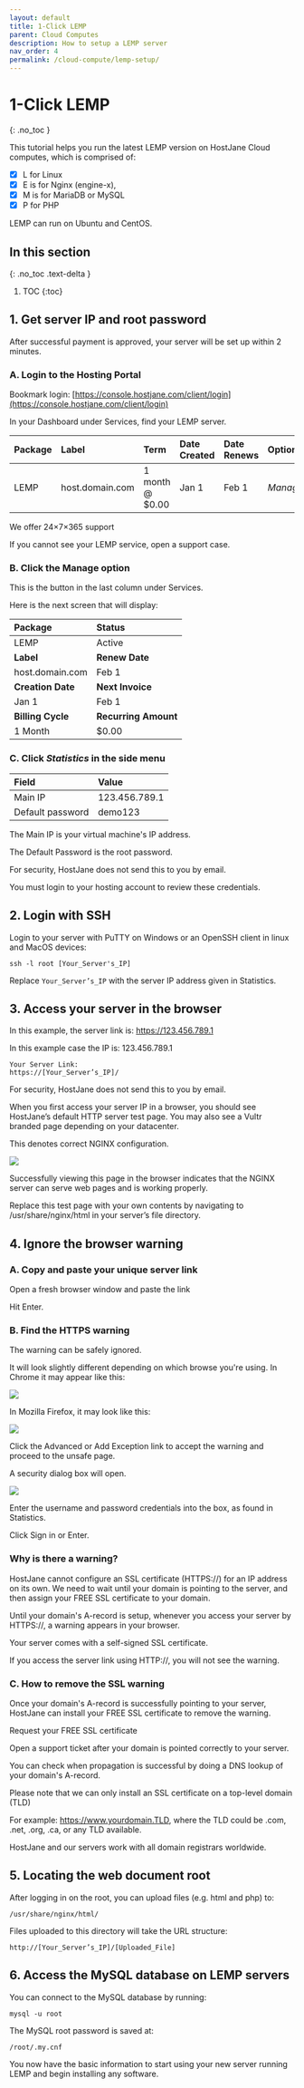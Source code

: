 ```yaml
---
layout: default
title: 1-Click LEMP
parent: Cloud Computes
description: How to setup a LEMP server
nav_order: 4
permalink: /cloud-compute/lemp-setup/
---
```


# 1-Click LEMP
{: .no_toc }

<span class="yellow">This tutorial helps you run the latest LEMP version on HostJane Cloud computes, which is comprised of:</span>

- [x] L for Linux
- [x] E is for Nginx (engine-x),
- [x] M is for MariaDB or MySQL
- [x] P for PHP

<span class="orange">LEMP can run on Ubuntu and CentOS.</span>

## In this section
{: .no_toc .text-delta }

1. TOC
{:toc}

## 1. Get server IP and root password

After successful payment is approved, your server will be set up within 2 minutes.

### A. Login to the Hosting Portal

Bookmark login: [https://console.hostjane.com/client/login](https://console.hostjane.com/client/login)

In your Dashboard under Services, find your LEMP server.

| Package | Label | Term  | Date Created | Date Renews | Options |
|:-------|:----------|:------|:----------|:------|:------|
| LEMP | host.domain.com | 1 month @ $0.00 | Jan 1 | Feb 1 |*Manage* |

We offer 24×7×365 support

If you cannot see your LEMP service, open a support case.

### B. Click the Manage option

This is the button in the last column under Services.

Here is the next screen that will display: 

| Package | Status|
|:-------|:----------|
| LEMP | Active|
| **Label** | **Renew Date**|
| host.domain.com | Feb 1 |
| **Creation Date** | **Next Invoice**|
| Jan 1 | Feb 1 |
| **Billing Cycle** | **Recurring Amount**|
| 1 Month | $0.00 |

### C. Click *Statistics* in the side menu

| Field | Value |
|:-------|:----------|
| Main IP | 123.456.789.1 |
| Default password | demo123 |

The Main IP is your virtual machine's IP address.

The Default Password is the root password.

For security, HostJane does not send this to you by email.

You must login to your hosting account to review these credentials.

## 2. Login with SSH

Login to your server with PuTTY on Windows or an OpenSSH client in linux and MacOS devices:

```
ssh -l root [Your_Server's_IP]
```

Replace `Your_Server’s_IP` with the server IP address given in Statistics.

## 3. Access your server in the browser

In this example, the server link is: https://123.456.789.1

In this example case the IP is: 123.456.789.1

```
Your Server Link:
https://[Your_Server’s_IP]/
```

For security, HostJane does not send this to you by email.

When you first access your server IP in a browser, you should see HostJane’s default HTTP server test page. You may also see a Vultr branded page depending on your datacenter.

This denotes correct NGINX configuration.

![](/assets/hosting/lemp-server-config-default.png)

Successfully viewing this page in the browser indicates that the NGINX server can serve web pages and is working properly.

Replace this test page with your own contents by navigating to /usr/share/nginx/html in your server’s file directory.

## 4. Ignore the browser warning

### A. Copy and paste your unique server link 

Open a fresh browser window and paste the link

Hit Enter.

### B. Find the HTTPS warning

The warning can be safely ignored.

It will look slightly different depending on which browse you're using. In Chrome it may appear like this:

![](/assets/hosting/ssl-warning-janevps-chrome.jpeg)

In Mozilla Firefox, it may look like this:

![](/assets/hosting/ssl-warning-janevps-2.jpeg)

Click the Advanced or Add Exception link to accept the warning and proceed to the unsafe page.

A security dialog box will open.

![](/assets/hosting/login-to-HTTPS-server.png)

Enter the username and password credentials into the box, as found in Statistics.

Click Sign in or Enter.

### Why is there a warning?

HostJane cannot configure an SSL certificate (HTTPS://) for an IP address on its own. We need to wait until your domain is pointing to the server, and then assign your FREE SSL certificate to your domain.

<span class="green"> Until your domain's A-record is setup, whenever you access your server by HTTPS://, a warning appears in your browser.</span>

Your server comes with a self-signed SSL certificate.

If you access the server link using HTTP://, you will not see the warning. 

### C. How to remove the SSL warning

Once your domain's A-record is successfully pointing to your server, HostJane can install your FREE SSL certificate to remove the warning.

Request your FREE SSL certificate

Open a support ticket after your domain is pointed correctly to your server.

You can check when propagation is successful by doing a DNS lookup of your domain's A-record.

Please note that we can only install an SSL certificate on a top-level domain (TLD)

For example: https://www.yourdomain.TLD, where the TLD could be .com, .net, .org, .ca, or any TLD available.

HostJane and our servers work with all domain registrars worldwide.

## 5. Locating the web document root

After logging in on the root, you can upload files (e.g. html and php) to:

```
/usr/share/nginx/html/
```

Files uploaded to this directory will take the URL structure:

```
http://[Your_Server’s_IP]/[Uploaded_File]
```

## 6. Access the MySQL database on LEMP servers

You can connect to the MySQL database by running:

```
mysql -u root
```

The MySQL root password is saved at:

```
/root/.my.cnf
```

You now have the basic information to start using your new server running LEMP and begin installing any software.